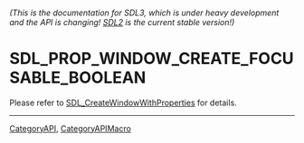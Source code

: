 ###### (This is the documentation for SDL3, which is under heavy development and the API is changing! [SDL2](https://wiki.libsdl.org/SDL2/) is the current stable version!)
# SDL_PROP_WINDOW_CREATE_FOCUSABLE_BOOLEAN

Please refer to [SDL_CreateWindowWithProperties](SDL_CreateWindowWithProperties) for details.

----
[CategoryAPI](CategoryAPI), [CategoryAPIMacro](CategoryAPIMacro)

